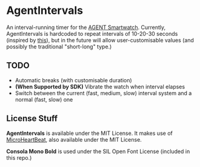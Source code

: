 AgentIntervals
==============

An interval-running timer for the [AGENT Smartwatch](http://www.agentwatches.com). Currently, AgentIntervals is hardcoded to repeat intervals of 10-20-30 seconds (inspired by [this](http://lifehacker.com/5915428/the-10+20+30-running-concept-can-increase-performance-in-less-time)), but in the future will allow user-customisable values (and possibly the traditional "short-long" type.)

## TODO
* Automatic breaks (with customisable duration)
* **(When Supported by SDK)** Vibrate the watch when interval elapses
* Switch between the current (fast, medium, slow) interval system and a normal (fast, slow) one

## License Stuff
**AgentIntervals** is available under the MIT License. It makes use of [MicroHeartBeat](https://github.com/jcheng31/MicroHeartBeat), also available under the MIT License.

**Consola Mono Bold** is used under the SIL Open Font License (included in this repo.)
